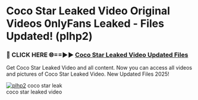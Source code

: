 # Coco Star Leaked Video Original Videos 0nlyFans Leaked - Files Updated! (plhp2)

<h3>🔴 CLICK HERE 🌐==►► <a href="https://tinyurl.com/3hn5wdd3" rel="nofollow">Coco Star Leaked Video Updated Files</a></h3>

Get Coco Star Leaked Video and all content. Now you can access all videos and pictures of Coco Star Leaked Video. New Updated Files 2025!

[![plhp2](https://i.imgur.com/4HnBqBT.gif)](https://tinyurl.com/3hn5wdd3)
coco star leak<br>
coco star leaked video